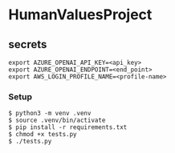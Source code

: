 HumanValuesProject
===================

## secrets 

```
export AZURE_OPENAI_API_KEY=<api_key>
export AZURE_OPENAI_ENDPOINT=<end_point>
export AWS_LOGIN_PROFILE_NAME=<profile-name>

```

### Setup 

```
$ python3 -m venv .venv
$ source .venv/bin/activate
$ pip install -r requirements.txt
$ chmod +x tests.py 
$ ./tests.py 
``` 


